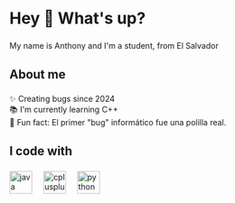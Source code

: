 <h1 align="left">Hey 👋 What's up?</h1>

###

<p align="left">My name is Anthony and I'm a student, from El Salvador</p>

###

<h2 align="left">About me</h2>

###

<p align="left">✨ Creating bugs since 2024<br>📚 I'm currently learning C++ <br>🎲 Fun fact: El primer "bug" informático fue una polilla real.</p>

###

<h2 align="left">I code with</h2>

###

<div align="left">
  <img src="https://cdn.jsdelivr.net/gh/devicons/devicon/icons/java/java-original.svg" height="40" alt="java logo"  />
  <img width="12" />
  <img src="https://cdn.jsdelivr.net/gh/devicons/devicon/icons/cplusplus/cplusplus-original.svg" height="40" alt="cplusplus logo"  />
  <img width="12" />
  <img src="https://cdn.jsdelivr.net/gh/devicons/devicon/icons/python/python-original.svg" height="40" alt="python logo"  />
</div>

###